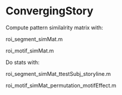 # ConvergingStory

Compute pattern similalrity matrix with:

  roi_segment_simMat.m

  roi_motif_simMat.m



Do stats with:

  roi_segment_simMat_ttestSubj_storyline.m

  roi_motif_simMat_permutation_motifEffect.m

